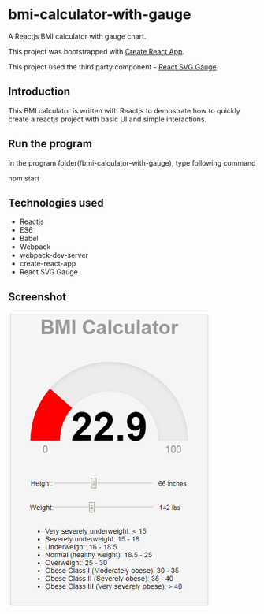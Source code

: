 # bmi-calculator-with-gauge
A Reactjs BMI calculator with gauge chart.

This project was bootstrapped with [Create React App](https://github.com/facebookincubator/create-react-app).

This project used the third party component - [React SVG Gauge](https://reggino.github.io/react-svg-gauge/).

## Introduction

This BMI calculator is written with Reactjs to demostrate how to quickly create a reactjs project with basic UI and simple interactions. 

## Run the program
In the program folder(/bmi-calculator-with-gauge), type following command

npm start

## Technologies used

* Reactjs
* ES6
* Babel
* Webpack
* webpack-dev-server
* create-react-app
* React SVG Gauge

## Screenshot
![screenshot](https://github.com/bdbox/bmi-calculator-with-gauge/blob/master/public/screenshot.png)
